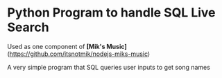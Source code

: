 # Python Program to handle SQL Live Search

Used as one component of **[Mik's Music]**(https://github.com/itsnotmik/nodejs-miks-music)

A very simple program that SQL queries user inputs to get song names